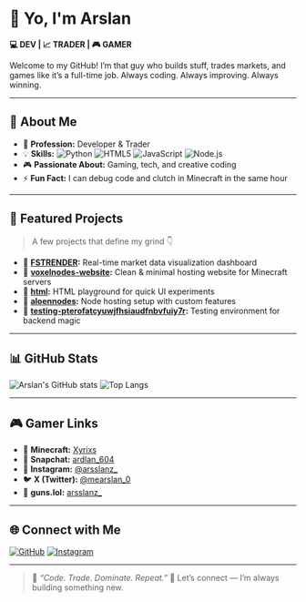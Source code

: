 # 👋 Yo, I'm Arslan

**💻 DEV | 📈 TRADER | 🎮 GAMER**

Welcome to my GitHub! I’m that guy who builds stuff, trades markets, and games like it’s a full-time job.
Always coding. Always improving. Always winning.

---

## 🚀 About Me

* 🧠 **Profession:** Developer & Trader
* 💡 **Skills:**
  ![Python](https://img.shields.io/badge/Python-3776AB?logo=python\&logoColor=white)
  ![HTML5](https://img.shields.io/badge/HTML5-E34F26?logo=html5\&logoColor=white)
  ![JavaScript](https://img.shields.io/badge/JavaScript-F7DF1E?logo=javascript\&logoColor=black)
  ![Node.js](https://img.shields.io/badge/Node.js-43853D?logo=node.js\&logoColor=white)
* 🎮 **Passionate About:** Gaming, tech, and creative coding
* ⚡ **Fun Fact:** I can debug code and clutch in Minecraft in the same hour

---

## 🧩 Featured Projects

> A few projects that define my grind 👇

* 🔹 **[FSTRENDER](https://github.com/not-arslan/FSTRENDER):** Real-time market data visualization dashboard
* 🔹 **[voxelnodes-website](https://github.com/not-arslan/voxelnodes-website):** Clean & minimal hosting website for Minecraft servers
* 🔹 **[html](https://github.com/not-arslan/html):** HTML playground for quick UI experiments
* 🔹 **[aloennodes](https://github.com/not-arslan/aloennodes):** Node hosting setup with custom features
* 🔹 **[testing-pterofatcyuwjfhsiaudfnbvfuiy7r](https://github.com/not-arslan/testing-pterofatcyuwjfhsiaudfnbvfuiy7r):** Testing environment for backend magic

---

## 📊 GitHub Stats

![Arslan's GitHub stats](https://github-readme-stats.vercel.app/api?username=not-arslan\&show_icons=true\&theme=tokyonight\&hide_border=true)
![Top Langs](https://github-readme-stats.vercel.app/api/top-langs/?username=not-arslan\&layout=compact\&theme=tokyonight\&hide_border=true)

---

## 🎮 Gamer Links

* 🧱 **Minecraft:** [Xyrixs](https://namemc.com/Xyrixs)
* 👻 **Snapchat:** [ardlan_604](https://www.snapchat.com/add/ardlan_604)
* 📸 **Instagram:** [@arsslanz_](https://www.instagram.com/arsslanz_/)
* 🐦 **X (Twitter):** [@mearslan_0](https://x.com/mearslan_0)
* 🔗 **guns.lol:** [arsslanz_](https://guns.lol/arsslanz_)

---

## 🌐 Connect with Me

[![GitHub](https://img.shields.io/badge/GitHub-not--arslan-181717?logo=github)](https://github.com/not-arslan)
[![Instagram](https://img.shields.io/badge/Instagram-@arsslanz_-E4405F?logo=instagram\&logoColor=white)](https://www.instagram.com/arsslanz_/)

---

> 🧠 *“Code. Trade. Dominate. Repeat.”*
> 💬 Let’s connect — I’m always building something new.
